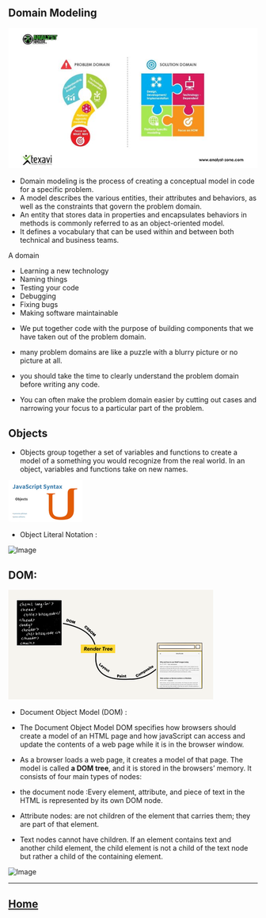 ## Domain Modeling

![Image](PD.jpg)


* Domain modeling is the process of creating a conceptual model in code for a specific problem.
* A model describes the various entities, their attributes and behaviors, as well as the constraints that govern the problem domain.
*  An entity that stores data in properties and encapsulates behaviors in methods is commonly referred to as an object-oriented model.
* It defines a vocabulary that can be used within and between both technical and business teams.

A domain

- Learning a new technology
- Naming things
- Testing your code
- Debugging
- Fixing bugs
- Making software maintainable

* We put together code with the purpose of building components that we have taken out of the problem domain.

* many problem domains are like a puzzle with a blurry picture or no picture at all.
* you should take the time to clearly understand the problem domain before writing any code.
* You can often make the problem domain easier by cutting out cases and narrowing your focus to a particular part of the problem.


## Objects 

* Objects group together a set of variables and functions to create a model of a something you would recognize from the real world. In an object, variables and functions take on new names.

![Image](obj.png)

* Object Literal Notation :

![Image](https://qph.fs.quoracdn.net/main-qimg-6f87c772159dbc5807dab222e1e33702.webp)



## DOM: 

![Image](Dom.png)



* Document Object Model (DOM) :

- The Document Object Model DOM specifies how browsers should create a model of an HTML page and how javaScript can access and update the contents of a web page while it is in the browser window.

- As a browser loads a web page, it creates a model of that page. The model is called **a DOM tree**, and it is stored in the browsers’ memory. It consists of four main types of nodes:

* the document node :Every element, attribute, and piece of text in the HTML is represented by its own DOM node.

* Attribute nodes: are not children of the element that carries them; they are part of that element. 

* Text nodes cannot have children. If an element contains text and another child element, the child element is not a child of the text node but rather a child of the containing element.

![Image](https://upload.wikimedia.org/wikipedia/commons/thumb/5/5a/DOM-model.svg/1200px-DOM-model.svg.png)



*****************************************************************

## [ Home ](https://reem-alqurm.github.io/ReadingNotes/)
